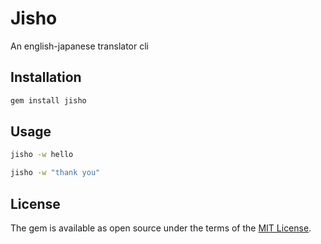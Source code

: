 # Jisho

An english-japanese translator cli

## Installation

```ruby
gem install jisho
```

## Usage

```bash
jisho -w hello

jisho -w "thank you"
```

## License

The gem is available as open source under the terms of the [MIT License](http://opensource.org/licenses/MIT).

